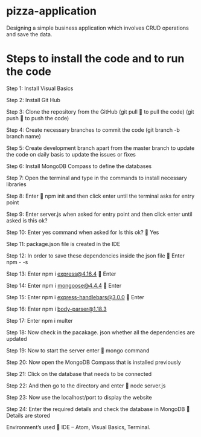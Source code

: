 # pizza-application
Designing a simple business application which involves CRUD operations and save the data.

# Steps to install the code and to run the code


Step 1: Install Visual Basics

Step 2: Install Git Hub 

Step 3: Clone the repository from the GitHub 
(git pull  to pull the code) 
(git push  to push the code)

Step 4: Create necessary branches to commit the code 
(git branch -b branch name)

Step 5: Create development branch apart from the master branch to update the code on daily basis to update the issues or fixes

Step 6: Install MongoDB Compass to define the databases

Step 7: Open the terminal and type in the commands to install necessary libraries 

Step 8: Enter  npm init and then click enter until the terminal asks for entry point 

Step 9: Enter server.js when asked for entry point and then click enter until asked is this ok?

Step 10: Enter yes command when asked for Is this ok?  Yes

Step 11: package.json file is created in the IDE 

Step 12: In order to save these dependencies inside the json file  Enter npm - -s

Step 13: Enter npm i express@4.16.4  Enter

Step 14: Enter npm i mongoose@4.4.4  Enter

Step 15: Enter npm i express-handlebars@3.0.0   Enter

Step 16: Enter npm i body-parser@1.18.3

Step 17: Enter npm i multer

Step 18: Now check in the pacakage. json whether all the dependencies are updated

Step 19:  Now to start the server enter  mongo command 

Step 20: Now open the MongoDB Compass that is installed previously 


Step 21: Click on the database that needs to be connected

Step 22: And then go to the directory and enter  node server.js

Step 23: Now use the localhost/port to display the website 

Step 24: Enter the required details and check the database in MongoDB  Details are stored


Environment’s used  IDE – Atom, Visual Basics, Terminal.




  

